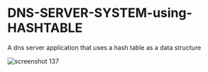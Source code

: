 # DNS-SERVER-SYSTEM-using-HASHTABLE
A dns server application that uses a hash table as a data structure

![screenshot 137](https://user-images.githubusercontent.com/36822517/42098200-7535ff12-7bba-11e8-8f2c-dd5236316e1e.png)
